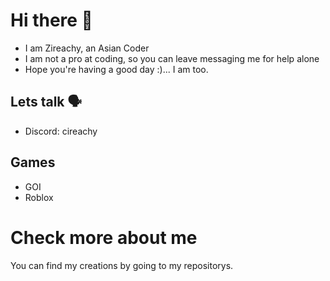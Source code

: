 # Hi there 👋
- I am Zireachy, an Asian Coder
- I am not a pro at coding, so you can leave messaging me for help alone
- Hope you're having a good day :)... I am too.
## Lets talk 🗣️
- Discord: cireachy
## Games
- GOI
- Roblox
# Check more about me
You can find my creations by going to my repositorys.
